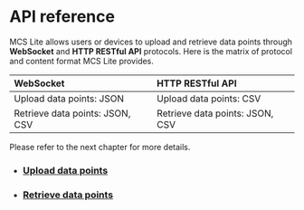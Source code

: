 # API reference

MCS Lite allows users or devices to upload and retrieve data points through  **WebSocket** and  **HTTP RESTful API** protocols. Here is the matrix of protocol and content format MCS Lite provides. 

| WebSocket | HTTP RESTful API |
| :---| :--- |
| Upload data points: JSON | Upload data points: CSV |
| Retrieve data points: JSON, CSV | Retrieve data points: JSON, CSV |

Please refer to the next chapter for more details.

* ### [Upload data points](/mcs_lite_api/update_datapoint.md)
* ### [Retrieve data points](/mcs_lite_api/read_datapoint.md)





